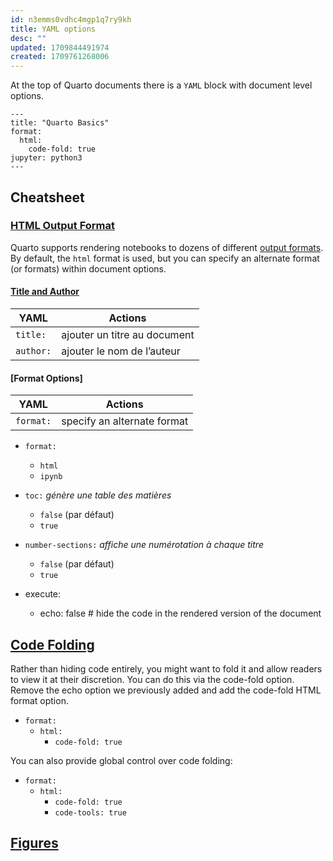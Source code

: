 ```yaml
---
id: n3emms0vdhc4mgp1q7ry9kh
title: YAML options
desc: ""
updated: 1709844491974
created: 1709761268006
---
```


At the top of Quarto documents there is a `YAML` block with document level
options.

```code
---
title: "Quarto Basics"
format:
  html:
    code-fold: true
jupyter: python3
---
```

## Cheatsheet

### [HTML Output Format](https://quarto.org/docs/reference/formats/html.html#title-author)

Quarto supports rendering notebooks to dozens of different
[output formats](https://quarto.org/docs/output-formats/all-formats.html). By
default, the `html` format is used, but you can specify an alternate format (or
formats) within document options.

#### [Title and Author](https://quarto.org/docs/reference/formats/html.html#title-author)

| YAML      | Actions                      |
| --------- | ---------------------------- |
| `title:`  | ajouter un titre au document |
| `author:` | ajouter le nom de l’auteur   |

#### [Format Options]

| YAML      | Actions                     |
| --------- | --------------------------- |
| `format:` | specify an alternate format |

- `format:`
  - `html`
  - `ipynb`
- `toc:` _génère une table des matières_
  - `false` (par défaut)
  - `true`
- `number-sections:` _affiche une numérotation à chaque titre_

  - `false` (par défaut)
  - `true`

- execute:
  - echo: false # hide the code in the rendered version of the document

## [Code Folding](https://quarto.org/docs/get-started/computations/vscode.html#code-folding)

Rather than hiding code entirely, you might want to fold it and allow readers to view it at their discretion. You can do this via the code-fold option. Remove the echo option we previously added and add the code-fold HTML format option.

- `format:`
  - `html:`
    - `code-fold: true`

You can also provide global control over code folding:

- `format:`
  - `html:`
    - `code-fold: true`
    - `code-tools: true`

## [Figures](https://quarto.org/docs/get-started/computations/vscode.html#figures)
